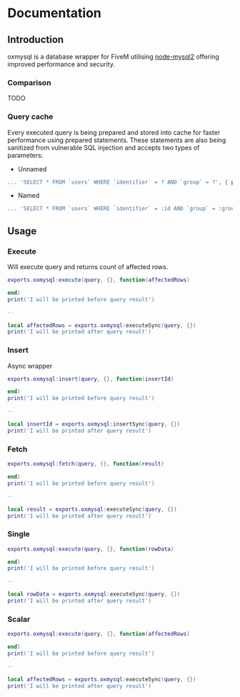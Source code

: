 # Documentation

## Introduction

oxmysql is a database wrapper for FiveM utilising [node-mysql2](https://github.com/sidorares/node-mysql2) offering improved performance and security.

### Comparison

TODO

### Query cache

Every executed query is being prepared and stored into cache for faster performance using prepared statements. These statements are also being sanitized from vulnerable SQL injection and accepts two types of parameters:

- Unnamed
```lua
... 'SELECT * FROM `users` WHERE `identifier` = ? AND `group` = ?', { playerIdentifier, playerGroup } ...
```
- Named
```lua
... 'SELECT * FROM `users` WHERE `identifier` = :id AND `group` = :group', { id = playerIdentifier, group = playerGroup } ...
```

## Usage

### Execute

Will execute query and returns count of affected rows.

```lua
exports.oxmysql:execute(query, {}, function(affectedRows)

end)
print('I will be printed before query result')

--

local affectedRows = exports.oxmysql:executeSync(query, {})
print('I will be printed after query result')
```

### Insert

Async wrapper

```lua
exports.oxmysql:insert(query, {}, function(insertId)

end)
print('I will be printed before query result')

--

local insertId = exports.oxmysql:insertSync(query, {})
print('I will be printed after query result')
```
### Fetch

```lua
exports.oxmysql:fetch(query, {}, function(result)

end)
print('I will be printed before query result')

--

local result = exports.oxmysql:executeSync(query, {})
print('I will be printed after query result')
```

### Single

```lua
exports.oxmysql:execute(query, {}, function(rowData)

end)
print('I will be printed before query result')

--

local rowData = exports.oxmysql:executeSync(query, {})
print('I will be printed after query result')
```

### Scalar

```lua
exports.oxmysql:execute(query, {}, function(affectedRows)

end)
print('I will be printed before query result')

--

local affectedRows = exports.oxmysql:executeSync(query, {})
print('I will be printed after query result')
```

